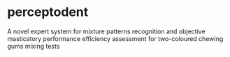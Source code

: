 # perceptodent
A novel expert system for mixture patterns recognition  and objective masticatory performance efficiency assessment for two-coloured chewing gums mixing tests
